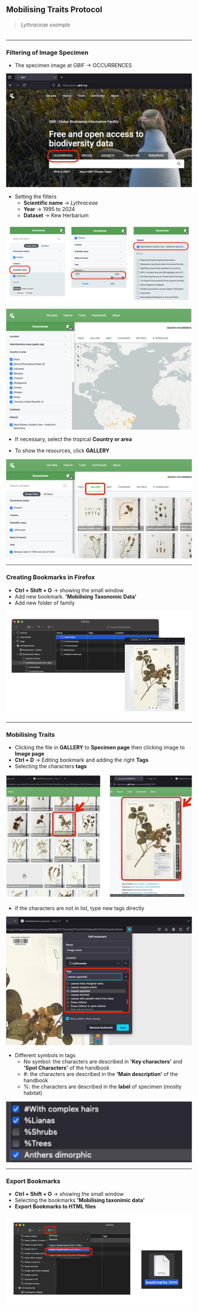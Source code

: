 
## Mobilising Traits Protocol

> ###### *Lythraceae* example

---

### Filtering of Image Specimen

- The specimen image at GBIF &rarr; OCCURRENCES

![Step1](images/1.png)

- Setting the filters
    - **Scientific name** &rarr; *Lythraceae*
    - **Year** &rarr; 1995 to 2024
    - **Dataset** &rarr; Kew Herbarium

![Step2](images/2.png)

![Step3](images/3.png)

- If necessary, select the tropical **Country or area**

- To show the resources, click **GALLERY**

![Step4](images/4.png)

---

### Creating Bookmarks in Firefox

- **Ctrl + Shift + O** &rarr; showing the small window
- Add new bookmark. **'Mobilising Taxonomic Data'**
- Add new folder of family

![Step5](images/5.png)

---

### Mobilising Traits

- Clicking the file in **GALLERY** to **Specimen page** then clicking image to **Image page**
- **Ctrl + D** &rarr; Editing bookmark and adding the right **Tags**
- Selecting the characters **tags**

![Step6](images/6.png)

- if the characters are not in list, type new tags directly

![Step7](images/7.png)

- Different symbols in tags
    - No symbol: the characters are described in **'Key characters'** and **'Spot Characters'** of the handbook
    - #: the characters are described in the **'Main description'** of the handbook
    - %: the characters are described in the **label** of specimen (mostly habitat)

![Step8](images/8.png)

---

### Export Bookmarks

- **Ctrl + Shift + O** &rarr; showing the small window
- Selecting the bookmarks **'Mobilising taxonimic data'**
- **Export Bookmarks to HTML files**

![Step9](images/9.png)
